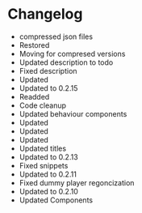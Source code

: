 # Changelog 
- compressed json files
- Restored
- Moving for compresed versions
- Updated description to todo
- Fixed description
- Updated
- Updated to 0.2.15
- Readded
- Code cleanup
- Updated behaviour components
- Updated
- Updated
- Updated
- Updated titles
- Updated to 0.2.13
- Fixed snippets
- Updated to 0.2.11
- Fixed dummy player regoncization
- Updated to 0.2.10
- Updated Components